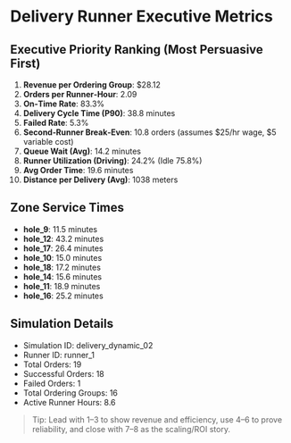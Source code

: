 # Delivery Runner Executive Metrics

## Executive Priority Ranking (Most Persuasive First)
1. **Revenue per Ordering Group**: $28.12
2. **Orders per Runner‑Hour**: 2.09
3. **On‑Time Rate**: 83.3%
4. **Delivery Cycle Time (P90)**: 38.8 minutes
5. **Failed Rate**: 5.3%
6. **Second‑Runner Break‑Even**: 10.8 orders (assumes $25/hr wage, $5 variable cost)
7. **Queue Wait (Avg)**: 14.2 minutes
8. **Runner Utilization (Driving)**: 24.2% (Idle 75.8%)
9. **Avg Order Time**: 19.6 minutes
10. **Distance per Delivery (Avg)**: 1038 meters

## Zone Service Times
- **hole_9**: 11.5 minutes
- **hole_12**: 43.2 minutes
- **hole_17**: 26.4 minutes
- **hole_10**: 15.0 minutes
- **hole_18**: 17.2 minutes
- **hole_14**: 15.6 minutes
- **hole_11**: 18.9 minutes
- **hole_16**: 25.2 minutes


## Simulation Details
- Simulation ID: delivery_dynamic_02
- Runner ID: runner_1
- Total Orders: 19
- Successful Orders: 18
- Failed Orders: 1
- Total Ordering Groups: 16
- Active Runner Hours: 8.6

> Tip: Lead with 1–3 to show revenue and efficiency, use 4–6 to prove reliability, and close with 7–8 as the scaling/ROI story.
